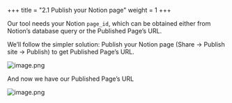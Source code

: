+++
title = "2.1 Publish your Notion page"
weight = 1
+++


Our tool needs your Notion `page_id`, which can be obtained either from Notion’s database query or the Published Page’s URL.


We’ll follow the simpler solution: Publish your Notion page (Share → Publish site → Publish) to get Published Page’s URL.


![image.png](/images/002-ii-level-1-notion-to-md/002-2-setup-notion-page/8-554263-image.png)


And now we have our Published Page’s URL


![image.png](/images/002-ii-level-1-notion-to-md/002-2-setup-notion-page/8-576510-image.png)



